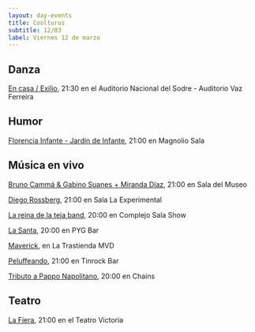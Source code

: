 ```yaml
---
layout: day-events
title: Coolturus
subtitle: 12/03
label: Viernes 12 de marzo
---
```


## Danza

[En casa / Exilio](https://sodre.gub.uy/#calendario), 21:30 en el Auditorio Nacional del Sodre - Auditorio Vaz Ferreira

## Humor

[Florencia Infante - Jardín de Infante](https://magnoliosala.uy/evento/jardin-de-infante_1), 21:00 en Magnolio Sala

## Música en vivo

[Bruno Cammá & Gabino Suanes + Miranda Díaz](https://www.instagram.com/saladelmuseo/), 21:00 en Sala del Museo

[Diego Rossberg](https://instagram.com/cclaexperimental?igshid=4jiool1b5o4t), 21:00 en Sala La Experimental

[La reina de la teja band](https://www.instagram.com/p/CGYRDoZg2K9/), 20:00 en Complejo Sala Show

[La Santa](https://instagram.com/pygbar?igshid=v0vxh7zot18p), 20:00 en PYG Bar

[Maverick](https://www.latrastienda.com.uy/), en La Trastienda MVD

[Peluffeando](https://instagram.com/tinrock_bar?igshid=14pb425v6n836), 21:00 en Tinrock Bar

[Tributo a Pappo Napolitano](https://instagram.com/chains_disco?igshid=1dp7lgcxxx99t), 20:00 en Chains

## Teatro

[La Fiera](https://instagram.com/teatrovictoriamontevideo?igshid=nihkflwgw4x4), 21:00 en el Teatro Victoria
